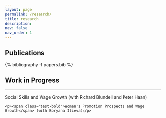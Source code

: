 ```yaml
---
layout: page
permalink: /research/
title: research
description: 
nav: false
nav_order: 1
---
```


<!-- _pages/publications.md -->

<!-- Bibsearch Feature  {% include bib_search.liquid %}  -->


<div class="publications">
    <h2>Publications</h2>
    {% bibliography -f papers.bib %}
</div>

<!-- use jekyll liquid command to comment out>
{% comment %}
<div class="publications">
<h2>Working Papers</h2>
{% bibliography -f workingpapers.bib %}
</div>
{% endcomment %}


<div style="height: 100px;"></div>


<!-- inside div block in md file need to use html code -->
<div class="publications">
  <h2>Work in Progress</h2>
  <hr>
    <p><span class="test-bold">Social Skills and Wage Growth</span> (with Richard Blundell and Peter Haan)</p>

    <p><span class="test-bold">Women's Promotion Prospects and Wage Growth</span> (with Boryana Ilieva)</p>



</div>